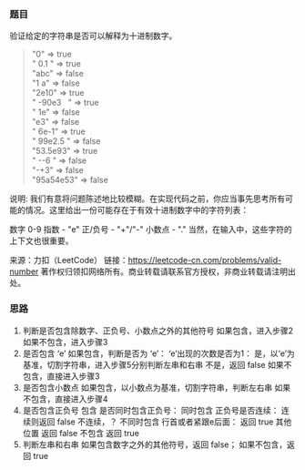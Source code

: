 ### 题目

验证给定的字符串是否可以解释为十进制数字。

> "0" => true   
  " 0.1 " => true   
  "abc" => false   
  "1 a" => false   
  "2e10" => true   
  " -90e3   " => true   
  " 1e" => false   
  "e3" => false   
  " 6e-1" => true   
  " 99e2.5 " => false   
  "53.5e93" => true    
  " --6 " => false    
  "-+3" => false   
  "95a54e53" => false   
  
  
说明: 我们有意将问题陈述地比较模糊。在实现代码之前，你应当事先思考所有可能的情况。这里给出一份可能存在于有效十进制数字中的字符列表：

数字 0-9
指数 - "e"
正/负号 - "+"/"-"
小数点 - "."
当然，在输入中，这些字符的上下文也很重要。

来源：力扣（LeetCode）
链接：https://leetcode-cn.com/problems/valid-number
著作权归领扣网络所有。商业转载请联系官方授权，非商业转载请注明出处。
  
  
  
### 思路

1. 判断是否包含除数字、正负号、小数点之外的其他符号
        如果包含，进入步骤2
        如果不包含，进入步骤3
2. 是否包含 ‘e’ 
        如果包含，判断是否为 ‘e’：
            ‘e’出现的次数是否为1：
                是，以‘e’为基准，切割字符串，进入步骤5分别判断左串和右串
                不是，返回 false
        如果不包含，直接进入步骤3
3. 是否包含小数点
        如果包含，以小数点为基准，切割字符串，判断左右串
        如果不包含，直接进入步骤4
4. 是否包含正负号
        包含
            是否同时包含正负号：
                同时包含
                    正负号是否连续：
                        连续则返回 false
                        不连续，？
                不同时包含
                    行首或者紧跟e后面：
                        返回 true
                    其他位置
                        返回 false
        不包含
            返回 true
5. 判断左串和右串
        如果包含数字之外的其他符号，返回 false；
        如果不包含，返回 true

        
  

